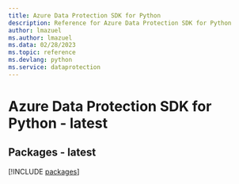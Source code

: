 ```yaml
---
title: Azure Data Protection SDK for Python
description: Reference for Azure Data Protection SDK for Python
author: lmazuel
ms.author: lmazuel
ms.data: 02/28/2023
ms.topic: reference
ms.devlang: python
ms.service: dataprotection
---
```

# Azure Data Protection SDK for Python - latest
## Packages - latest
[!INCLUDE [packages](data-protection-index.md)]